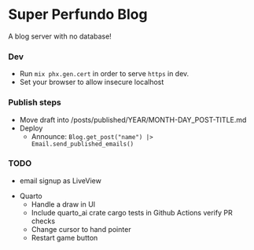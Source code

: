 # Super Perfundo Blog

A blog server with no database!

### Dev
* Run `mix phx.gen.cert` in order to serve `https` in dev.
* Set your browser to allow insecure localhost

### Publish steps
* Move draft into /posts/published/YEAR/MONTH-DAY_POST-TITLE.md
* Deploy
    * Announce: `Blog.get_post("name") |> Email.send_published_emails()`

### TODO
* email signup as LiveView
- Quarto
  * Handle a draw in UI
  * Include quarto_ai crate cargo tests in Github Actions verify PR checks
  * Change cursor to hand pointer
  * Restart game button
